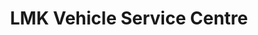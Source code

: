 ---
title: "LMK Vehicle Service Centre"
url: /clanfield/lmk-vehicle-service-centre/
shop: Autowerkstatt
---